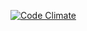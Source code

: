 [![Code Climate](https://codeclimate.com/github/painted/yelp/badges/gpa.svg)](https://codeclimate.com/github/painted/yelp)

